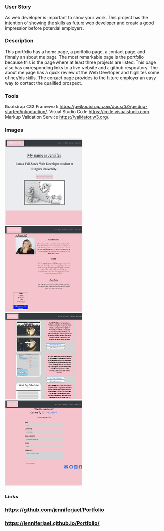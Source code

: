 ### User Story

As web developer is important to show your work. This project has the intention of showing the skills as future web developer and create a good impression before potential employers.

### Description

This portfolio has a home page, a portfolio page, a contact page, and finnaly an about me page.
The most remarkable page is the portfolio because this is the page where at least three projects are listed. This page also has corresponding links to a live website and a github respository.
The about me page has a quick review of the Web Developer and highlites some of her/his skills.
The contact page provides to the future employer an easy way to contact the qualified prospect.

### Tools

Bootstrap CSS Framework https://getbootstrap.com/docs/5.0/getting-started/introduction/.
Visual Studio Code https://code.visualstudio.com.
Markup Validation Service https://validator.w3.org/.

### Images

 <img src="assets/css/images/01welcomePage.png" alt='welcome page' width='50%' height='50%'>
  <img src="assets/css/images/02aboutmePage.png" alt='about me' width='50%' height='50%'>
   <img src="assets/css/images/03portfolioPage.png" alt='projects page' width='50%' height='50%'>
    <img src="assets/css/images/04contactPage.png" alt='contact page' width='50%' height='50%'>

### Links

### <https://github.com/jenniferjael/Portfolio>
### <https://jenniferjael.github.io/Portfolio/>